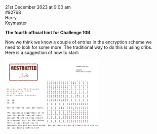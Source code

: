 21st December 2023 at 9:00 am<br/>
#92768<br/>
Harry<br/>
Keymaster

**The fourth official hint for Challenge 10B**



Now we think we know a couple of entries in the encryption scheme we need to look for some more. The traditional way to do this is using cribs. Here is a suggestion of how to start:

[<img src="CC2023-Challenge-10-prompt-4-300x226.png">](CC2023-Challenge-10-prompt-4.png)
